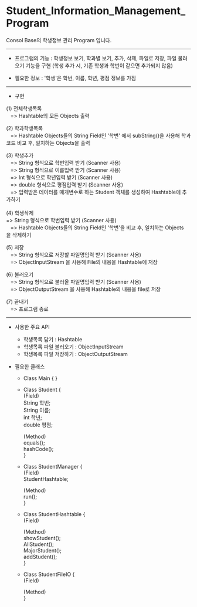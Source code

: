 # Student_Information_Management_Program

Consol Base의 학생정보 관리 Program 입니다.

----------------------------------------------------------------------------------

* 프로그램의 기능 : 학생정보 보기, 학과별 보기, 추가, 삭제, 파일로 저장, 파일 불러오기 기능을 구현
                   (학생 추가 시, 기존 학생과 학번이 같으면 추가되지 않음)
                   
* 필요한 정보 : '학생'은 학번, 이름, 학년, 평점 정보를 가짐

----------------------------------------------------------------------------------

* 구현

 (1) 전체학생목록</br>
    => Hashtable의 모든 Objects 출력</br>
    
 (2) 학과학생목록</br>
    => Hashtable Objects들의 String Field인 '학번' 에서 subString()을 사용해 학과코드 비교 후, 일치하는 Objects을 출력</br>
    
 (3) 학생추가</br>
    => String 형식으로 학번입력 받기 (Scanner 사용)</br>
    => String 형식으로 이름입력 받기 (Scanner 사용)</br>
    => Int 형식으로 학년입력 받기 (Scanner 사용)</br>
    => double 형식으로 평점입력 받기 (Scanner 사용)</br>
    => 입력받은 데이터를 매개변수로 하는 Student 객체를 생성하여 Hashtable에 추가하기</br>
    </br>
 (4) 학생삭제</br>
    => String 형식으로 학번입력 받기 (Scanner 사용)</br>
    => Hashtable Objects들의 String Field인 '학번'을 비교 후, 일치하는 Objects을 삭제하기</br>
       
 (5) 저장</br>
    => String 형식으로 저장할 파일명입력 받기 (Scanner 사용)</br>
    => ObjectInputStream 을 사용해 File의 내용을 Hashtable에 저장</br>
 
 (6) 불러오기</br>
    => String 형식으로 불러올 파일명입력 받기 (Scanner 사용)</br>
    => ObjectOutputStream 을 사용해 Hashtable의 내용을 file로 저장</br>
 
 (7) 끝내기</br>
    => 프로그램 종료</br>
 
----------------------------------------------------------------------------------

* 사용한 주요 API
    - 학생목록 담기 : Hashtable</br>
    - 학생목록 파일 불러오기 : ObjectInputStream</br>
    - 학생목록 파일 저장하기 : ObjectOutputStream</br>

* 필요한 클래스
    - Class Main { }

    - Class Student {</br>
        (Field)</br>
            String 학번;</br>
            String 이름;</br>
            int 학년;</br>
            double 평점;</br>
        
        (Method)</br>
            equals();</br>
            hashCode();</br>
    }
    
    - Class StudentManager {</br>
        (Field)</br>
            StudentHashtable;</br>
    
        (Method)</br>
            run();</br>
    }
     
    - Class StudentHashtable {</br>
        (Field)</br>
        
        (Method)</br>
            showStudent();</br>
            AllStudent();</br>
            MajorStudent();</br>
            addStudent();</br>
    }
 
 
    - Class StudentFileIO {</br>
        (Field)</br>
        
        (Method)</br>
    }
